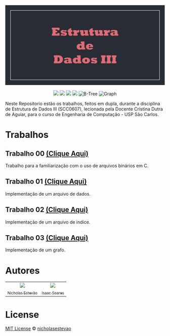 <img atl="Estrutura de Dados III" src="img/Capa.png"/>

<p align="center">
<img atl="MIT license" src="https://img.shields.io/github/license/nicholasestevao/TrabalhosEDIII"/>
<img atl="C" src="https://img.shields.io/badge/language-C-blue"/>
<img  atl="C++" src="https://img.shields.io/badge/language-C++-red"/>
<img atl="Data Records" src="https://img.shields.io/badge/file organization-Data Records-blueviolet"/>
<img alt="B-Tree" src="https://img.shields.io/badge/file organization-B--Tree-blueviolet"/>
<img alt="Graph" src="https://img.shields.io/badge/data structure-Graph-orange"/>
</p>

  Neste Repositorio estão os trabalhos, feitos em dupla, durante a disciplina de Estrutura de Dados III (SCC0607), 
  lecionada pela Docente Cristina Dutra de Aguiar, para o curso de Engenharia de Computação - USP São Carlos.

# Trabalhos

## Trabalho 00 [(Clique Aqui)](Trabalho%200)

Trabalho para a familiarização com o uso de arquivos binários em C.

## Trabalho 01 [(Clique Aqui)](Trabalho%20Pratico%201)

Implementação de um arquivo de dados.

## Trabalho 02 [(Clique Aqui)](Trabalho%20Pratico%202)

Implementação de um arquivo de indice.

## Trabalho 03 [(Clique Aqui)](Trabalho%20Pratico%203)

Implementação de um grafo.

# Autores

<table>
  <tr align="center">
    <td>
      <a alt="nicholasestevao GitHub" href="https://github.com/nicholasestevao">
      <img src="https://github.com/nicholasestevao.png" width=115>
      <br>
      <sub>Nicholas Estevão</sub>
      </a>
    </td>
    <td>
      <a alt="ISS2718 GitHub" href="https://github.com/ISS2718">
        <img src="https://github.com/ISS2718.png" width=115>
        <br>
        <sub>Isaac Soares</sub>
      </a>
    </td>
  </tr>
</table>

 # License
 
[MIT License](https://github.com/nicholasestevao/TrabalhosEDIII/blob/master/LICENSE) © [nicholasestevao](https://github.com/nicholasestevao)
